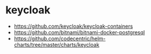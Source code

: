 # keycloak
- https://github.com/keycloak/keycloak-containers
- https://github.com/bitnami/bitnami-docker-postgresql
- https://github.com/codecentric/helm-charts/tree/master/charts/keycloak

